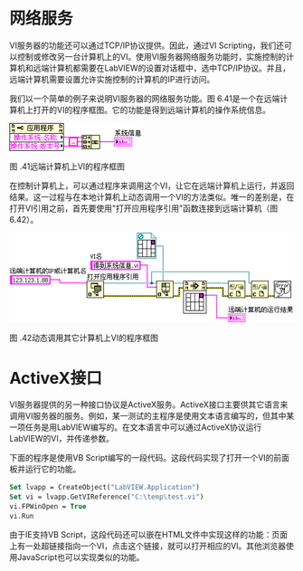 # 网络服务

VI服务器的功能还可以通过TCP/IP协议提供。因此，通过VI
Scripting，我们还可以控制或修改另一台计算机上的VI。使用VI服务器网络服务功能时，实施控制的计算机和远端计算机都需要在LabVIEW的设置对话框中，选中TCP/IP协议。并且，远端计算机需要设置允许实施控制的计算机的IP进行访问。

我们以一个简单的例子来说明VI服务器的网络服务功能。图
6.41是一个在远端计算机上打开的VI的程序框图。它的功能是得到远端计算机的操作系统信息。

![](images/image441.png)

图 .41远端计算机上VI的程序框图

在控制计算机上，可以通过程序来调用这个VI，让它在远端计算机上运行，并返回结果。这一过程与在本地计算机上动态调用一个VI的方法类似。唯一的差别是，在打开VI引用之前，首先要使用"打开应用程序引用"函数连接到远端计算机（图
6.42）。

![](images/image442.png)

图 .42动态调用其它计算机上VI的程序框图

# ActiveX接口

VI服务器提供的另一种接口协议是ActiveX服务。ActiveX接口主要供其它语言来调用VI服务器的服务。例如，某一测试的主程序是使用文本语言编写的，但其中某一项任务是用LabVIEW编写的。在文本语言中可以通过ActiveX协议运行LabVIEW的VI，并传递参数。

下面的程序是使用VB
Script编写的一段代码。这段代码实现了打开一个VI的前面板并运行它的功能。

```vb
Set lvapp = CreateObject("LabVIEW.Application")
Set vi = lvapp.GetVIReference("C:\temp\test.vi")
vi.FPWinOpen = True
vi.Run
```

由于IE支持VB
Script，这段代码还可以嵌在HTML文件中实现这样的功能：页面上有一处超链接指向一个VI，点击这个链接，就可以打开相应的VI。其他浏览器使用JavaScript也可以实现类似的功能。
